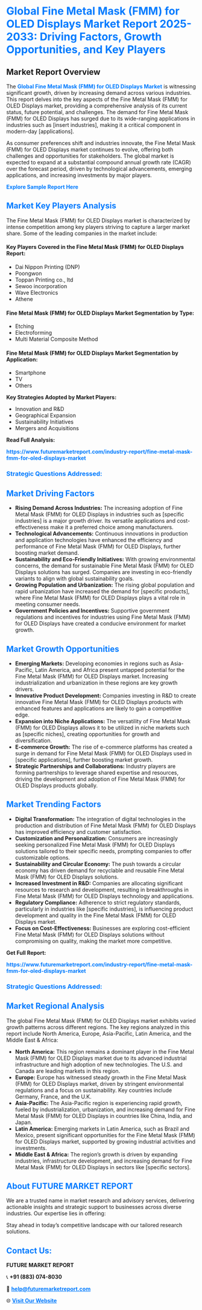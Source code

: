 <h1 style="color: #007BFF;">Global Fine Metal Mask (FMM) for OLED Displays Market Report 2025-2033: Driving Factors, Growth Opportunities, and Key Players</h1>

<section id="overview">
<h2>Market Report Overview</h2>
<p>The <a href="https://www.futuremarketreport.com/industry-report/fine-metal-mask-fmm-for-oled-displays-market" style="color: #007BFF; text-decoration: none;"><strong>Global Fine Metal Mask (FMM) for OLED Displays Market</strong></a> is witnessing significant growth, driven by increasing demand across various industries. This report delves into the key aspects of the Fine Metal Mask (FMM) for OLED Displays market, providing a comprehensive analysis of its current status, future potential, and challenges. The demand for Fine Metal Mask (FMM) for OLED Displays has surged due to its wide-ranging applications in industries such as [insert industries], making it a critical component in modern-day [applications].</p>
<p>As consumer preferences shift and industries innovate, the Fine Metal Mask (FMM) for OLED Displays market continues to evolve, offering both challenges and opportunities for stakeholders. The global market is expected to expand at a substantial compound annual growth rate (CAGR) over the forecast period, driven by technological advancements, emerging applications, and increasing investments by major players.</p>
</section>

<section id="overview">
<p><a href="https://www.futuremarketreport.com/request-sample/reportId=82328" style="color: #007BFF; text-decoration: none;"><strong>Explore Sample Report Here</strong></a></p>
</section>

<section id="key-players">
<h2 style="color: #007BFF;">Market Key Players Analysis</h2>
<p>The Fine Metal Mask (FMM) for OLED Displays market is characterized by intense competition among key players striving to capture a larger market share. Some of the leading companies in the market include:</p>
<h4>Key Players Covered in the Fine Metal Mask (FMM) for OLED Displays Report:</h4>
<ul><li>Dai Nippon Printing (DNP)</li><li>Poongwon</li><li>Toppan Printing co., ltd</li><li>Sewoo incorporation</li><li>Wave Electronics</li><li>Athene</li></ul>
<h4>Fine Metal Mask (FMM) for OLED Displays Market Segmentation by Type:</h4>
<ul><li>Etching</li><li>Electroforming</li><li>Multi Material Composite Method</li></ul>

<h4>Fine Metal Mask (FMM) for OLED Displays Market Segmentation by Application:</h4>
<ul><li>Smartphone</li><li>TV</li><li>Others</li></ul>
<p><strong>Key Strategies Adopted by Market Players:</strong></p>
<ul>
<li>Innovation and R&D</li>
<li>Geographical Expansion</li>
<li>Sustainability Initiatives</li>
<li>Mergers and Acquisitions</li>
</ul>
</section>

<section>
<p><strong>Read Full Analysis: </strong></p><a href="https://www.futuremarketreport.com/industry-report/fine-metal-mask-fmm-for-oled-displays-market" style="color: #007BFF; text-decoration: none;"><strong>https://www.futuremarketreport.com/industry-report/fine-metal-mask-fmm-for-oled-displays-market</strong></a>
<h3 style="color: #007BFF;">Strategic Questions Addressed:</h3>
</section>

<section id="driving-factors">
<h2 style="color: #007BFF;">Market Driving Factors</h2>
<ul>
<li><strong>Rising Demand Across Industries:</strong> The increasing adoption of Fine Metal Mask (FMM) for OLED Displays in industries such as [specific industries] is a major growth driver. Its versatile applications and cost-effectiveness make it a preferred choice among manufacturers.</li>
<li><strong>Technological Advancements:</strong> Continuous innovations in production and application technologies have enhanced the efficiency and performance of Fine Metal Mask (FMM) for OLED Displays, further boosting market demand.</li>
<li><strong>Sustainability and Eco-Friendly Initiatives:</strong> With growing environmental concerns, the demand for sustainable Fine Metal Mask (FMM) for OLED Displays solutions has surged. Companies are investing in eco-friendly variants to align with global sustainability goals.</li>
<li><strong>Growing Population and Urbanization:</strong> The rising global population and rapid urbanization have increased the demand for [specific products], where Fine Metal Mask (FMM) for OLED Displays plays a vital role in meeting consumer needs.</li>
<li><strong>Government Policies and Incentives:</strong> Supportive government regulations and incentives for industries using Fine Metal Mask (FMM) for OLED Displays have created a conducive environment for market growth.</li>
</ul>
</section>

<section id="growth-opportunities">
<h2 style="color: #007BFF;">Market Growth Opportunities</h2>
<ul>
<li><strong>Emerging Markets:</strong> Developing economies in regions such as Asia-Pacific, Latin America, and Africa present untapped potential for the Fine Metal Mask (FMM) for OLED Displays market. Increasing industrialization and urbanization in these regions are key growth drivers.</li>
<li><strong>Innovative Product Development:</strong> Companies investing in R&D to create innovative Fine Metal Mask (FMM) for OLED Displays products with enhanced features and applications are likely to gain a competitive edge.</li>
<li><strong>Expansion into Niche Applications:</strong> The versatility of Fine Metal Mask (FMM) for OLED Displays allows it to be utilized in niche markets such as [specific niches], creating opportunities for growth and diversification.</li>
<li><strong>E-commerce Growth:</strong> The rise of e-commerce platforms has created a surge in demand for Fine Metal Mask (FMM) for OLED Displays used in [specific applications], further boosting market growth.</li>
<li><strong>Strategic Partnerships and Collaborations:</strong> Industry players are forming partnerships to leverage shared expertise and resources, driving the development and adoption of Fine Metal Mask (FMM) for OLED Displays products globally.</li>
</ul>
</section>

<section id="trending-factors">
<h2 style="color: #007BFF;">Market Trending Factors</h2>
<ul>
<li><strong>Digital Transformation:</strong> The integration of digital technologies in the production and distribution of Fine Metal Mask (FMM) for OLED Displays has improved efficiency and customer satisfaction.</li>
<li><strong>Customization and Personalization:</strong> Consumers are increasingly seeking personalized Fine Metal Mask (FMM) for OLED Displays solutions tailored to their specific needs, prompting companies to offer customizable options.</li>
<li><strong>Sustainability and Circular Economy:</strong> The push towards a circular economy has driven demand for recyclable and reusable Fine Metal Mask (FMM) for OLED Displays solutions.</li>
<li><strong>Increased Investment in R&D:</strong> Companies are allocating significant resources to research and development, resulting in breakthroughs in Fine Metal Mask (FMM) for OLED Displays technology and applications.</li>
<li><strong>Regulatory Compliance:</strong> Adherence to strict regulatory standards, particularly in industries like [specific industries], is influencing product development and quality in the Fine Metal Mask (FMM) for OLED Displays market.</li>
<li><strong>Focus on Cost-Effectiveness:</strong> Businesses are exploring cost-efficient Fine Metal Mask (FMM) for OLED Displays solutions without compromising on quality, making the market more competitive.</li>
</ul>
</section>

<section>
<p><strong>Get Full Report: </strong></p><a href="https://www.futuremarketreport.com/industry-report/fine-metal-mask-fmm-for-oled-displays-market" style="color: #007BFF; text-decoration: none;"><strong>https://www.futuremarketreport.com/industry-report/fine-metal-mask-fmm-for-oled-displays-market</strong></a>
<h3 style="color: #007BFF;">Strategic Questions Addressed:</h3>
</section>


<section id="regional-analysis">
<h2 style="color: #007BFF;">Market Regional Analysis</h2>
<p>The global Fine Metal Mask (FMM) for OLED Displays market exhibits varied growth patterns across different regions. The key regions analyzed in this report include North America, Europe, Asia-Pacific, Latin America, and the Middle East & Africa:</p>
<ul>
<li><strong>North America:</strong> This region remains a dominant player in the Fine Metal Mask (FMM) for OLED Displays market due to its advanced industrial infrastructure and high adoption of new technologies. The U.S. and Canada are leading markets in this region.</li>
<li><strong>Europe:</strong> Europe has witnessed steady growth in the Fine Metal Mask (FMM) for OLED Displays market, driven by stringent environmental regulations and a focus on sustainability. Key countries include Germany, France, and the U.K.</li>
<li><strong>Asia-Pacific:</strong> The Asia-Pacific region is experiencing rapid growth, fueled by industrialization, urbanization, and increasing demand for Fine Metal Mask (FMM) for OLED Displays in countries like China, India, and Japan.</li>
<li><strong>Latin America:</strong> Emerging markets in Latin America, such as Brazil and Mexico, present significant opportunities for the Fine Metal Mask (FMM) for OLED Displays market, supported by growing industrial activities and investments.</li>
<li><strong>Middle East & Africa:</strong> The region’s growth is driven by expanding industries, infrastructure development, and increasing demand for Fine Metal Mask (FMM) for OLED Displays in sectors like [specific sectors].</li>
</ul>
</section>

<footer>
<h2 style="color: #007BFF;">About FUTURE MARKET REPORT</h2>
<p>We are a trusted name in market research and advisory services, delivering actionable insights and strategic support to businesses across diverse industries. Our expertise lies in offering:</p>

<p>Stay ahead in today’s competitive landscape with our tailored research solutions.</p>

<h2 style="color: #007BFF;">Contact Us:</h2>
<p><strong>FUTURE MARKET REPORT</strong></p>
<p>📞 <strong>+91 (883) 074-8030</strong></p>
<p>📧 <strong><a href="mailto:help@futuremarketreport.com" style="color: #007BFF;">help@futuremarketreport.com</a></strong></p>
<p>🌐 <strong><a href="https://www.futuremarketreport.com/" style="color: #007BFF;">Visit Our Website</a></strong></p>
</footer>